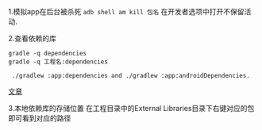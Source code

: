 1.模拟app在后台被杀死
```adb shell am kill 包名```
在开发者选项中打开不保留活动.



2.查看依赖的库
```
gradle -q dependencies
gradle -q 工程名:dependencies

 ./gradlew :app:dependencies and ./gradlew :app:androidDependencies.
```
[文章](https://solidsoft.wordpress.com/2014/11/13/gradle-tricks-display-dependencies-for-all-subprojects-in-multi-project-build/)

3.本地依赖库的存储位置
在工程目录中的External Libraries目录下右键对应的包即可看到对应的路径



